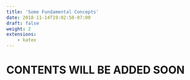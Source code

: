 ```yaml
---
title: 'Some Fundamental Concepts'
date: 2018-11-14T19:02:50-07:00
draft: false
weight: 2
extensions:
    - katex
---
```


<h1>CONTENTS WILL BE ADDED SOON</h1>